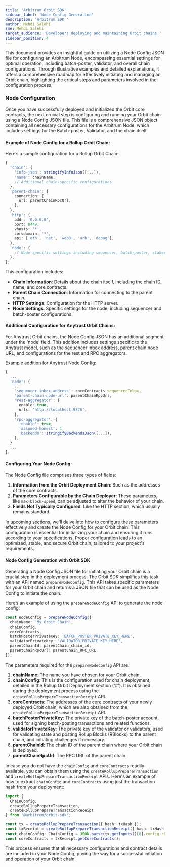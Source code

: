 ```yaml
---
title: 'Arbitrum Orbit SDK'
sidebar_label: 'Node Config Generation'
description: 'Arbitrum SDK '
author: Mehdi Salehi
sme: Mehdi Salehi
target_audience: 'Developers deploying and maintaining Orbit chains.'
sidebar_position: 4
---
```

This document provides an insightful guide on utilizing a Node Config JSON file for configuring an Arbitrum Node, encompassing essential settings for optimal operation, including batch-poster, validator, and overall chain configurations. Through illustrative examples and detailed explanations, it offers a comprehensive roadmap for effectively initiating and managing an Orbit chain, highlighting the critical steps and parameters involved in the configuration process.

### Node Configuration

Once you have successfully deployed and initialized the Orbit core contracts, the next crucial step is configuring and running your Orbit chain using a Node Config JSON file. This file is a comprehensive JSON object containing all necessary configurations for the Arbitrum Node, which includes settings for the Batch-poster, Validator, and the chain itself.

#### Example of Node Config for a Rollup Orbit Chain:

Here’s a sample configuration for a Rollup Orbit Chain:

```ts showLineNumbers
{
  'chain': {
    'info-json': stringifyInfoJson([...]),
    'name': chainName,
    // Additional chain-specific configurations
  },
  'parent-chain': {
    connection: {
      url: parentChainRpcUrl,
    },
  },
  'http': {
    addr: '0.0.0.0',
    port: 8449,
    vhosts: '*',
    corsdomain: '*',
    api: ['eth', 'net', 'web3', 'arb', 'debug'],
  },
  'node': {
    // Node-specific settings including sequencer, batch-poster, staker configurations
  },
};
```

This configuration includes:

- **Chain Information**: Details about the chain itself, including the chain ID, name, and core contracts.
- **Parent Chain Connection**: Information for connecting to the parent chain.
- **HTTP Settings**: Configuration for the HTTP server.
- **Node Settings**: Specific settings for the node, including sequencer and batch-poster configurations.

#### Additional Configuration for Anytrust Orbit Chains:

For Anytrust Orbit chains, the Node Config JSON has an additional segment under the 'node' field. This addition includes settings specific to the Anytrust model, such as the sequencer inbox address, parent chain node URL, and configurations for the rest and RPC aggregators.

Example addition for Anytrust Node Config:

```ts showLineNumbers
{
  ...
  'node': {
    ...
    'sequencer-inbox-address': coreContracts.sequencerInbox,
    'parent-chain-node-url': parentChainRpcUrl,
    'rest-aggregator': {
      enable: true,
      urls: 'http://localhost:9876',
    },
    'rpc-aggregator': {
      'enable': true,
      'assumed-honest': 1,
      'backends': stringifyBackendsJson([...]),
    },
  }
  ...
};
```

#### Configuring Your Node Config:

The Node Config file comprises three types of fields:

1. **Information from the Orbit Deployment Chain**: Such as the addresses of the core contracts.
2. **Parameters Configurable by the Chain Deployer**: These parameters, like `max-block-speed`, can be adjusted to alter the behavior of your chain.
3. **Fields Not Typically Configured**: Like the HTTP section, which usually remains standard.

In upcoming sections, we'll delve into how to configure these parameters effectively and create the Node Config for your Orbit chain. This configuration is essential for initializing your chain and ensuring it runs according to your specifications. Proper configuration leads to an optimized, stable, and secure Orbit chain, tailored to your project's requirements.

#### Node Config Generation with Orbit SDK

Generating a Node Config JSON file for initiating your Orbit chain is a crucial step in the deployment process. The Orbit SDK simplifies this task with an API named `prepareNodeConfig`. This API takes specific parameters for your Orbit chain and returns a JSON file that can be used as the Node Config to initiate the chain.

Here’s an example of using the `prepareNodeConfig` API to generate the node config:

```ts showLineNumbers
const nodeConfig = prepareNodeConfig({
  chainName: 'My Orbit Chain',
  chainConfig,
  coreContracts,
  batchPosterPrivateKey: 'BATCH_POSTER_PRIVATE_KEY_HERE',
  validatorPrivateKey: 'VALIDATOR_PRIVATE_KEY_HERE',
  parentChainId: parentChain_chain_id,
  parentChainRpcUrl: parentChain_RPC_URL,
});
```

The parameters required for the `prepareNodeConfig` API are:

1. **chainName**: The name you have chosen for your Orbit chain.
2. **chainConfig**: This is the configuration used for chain deployment, detailed in the Rollup Orbit Deployment section ('#'). It is obtained during the deployment process using the `createRollupPrepareTransactionReceipt` API.
3. **coreContracts**: The addresses of the core contracts of your newly deployed Orbit chain, which are also obtained from the `createRollupPrepareTransactionReceipt` API.
4. **batchPosterPrivateKey**: The private key of the batch-poster account, used for signing batch-posting transactions and related functions.
5. **validatorPrivateKey**: The private key of the validator or validators, used for validating state and posting Rollup Blocks (RBlocks) to the parent chain, and initiating challenges if necessary.
6. **parentChainId**: The chain ID of the parent chain where your Orbit chain is deployed.
7. **parentChainRpcUrl**: The RPC URL of the parent chain.

In case you do not have the `chainConfig` and `coreContracts` readily available, you can obtain them using the `createRollupPrepareTransaction` and `createRollupPrepareTransactionReceipt` APIs. Here's an example of how to extract `chainConfig` and `coreContracts` using just the transaction hash from your deployment:

```ts showLineNumbers
import {
  ChainConfig,
  createRollupPrepareTransaction,
  createRollupPrepareTransactionReceipt
} from '@arbitrum/orbit-sdk';

const tx = createRollupPrepareTransaction({ hash: txHash });
const txReceipt = createRollupPrepareTransactionReceipt({ hash: txHash });
const chainConfig: ChainConfig = JSON.parse(tx.getInputs()[0].config.chainConfig);
const coreContracts = txReceipt.getCoreContracts();
```

This process ensures that all necessary configurations and contract details are included in your Node Config, paving the way for a successful initiation and operation of your Orbit chain.